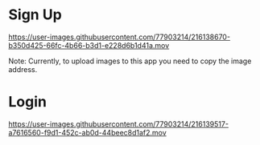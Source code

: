 # Sign Up

https://user-images.githubusercontent.com/77903214/216138670-b350d425-66fc-4b66-b3d1-e228d6b1d41a.mov

Note: Currently, to upload images to this app you need to copy the image address.

# Login



https://user-images.githubusercontent.com/77903214/216139517-a7616560-f9d1-452c-ab0d-44beec8d1af2.mov




